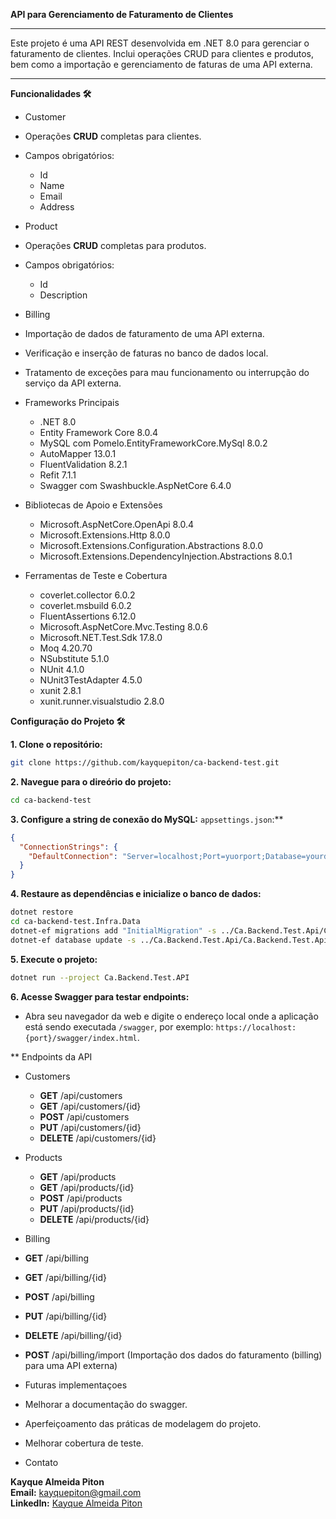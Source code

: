 **API para Gerenciamento de Faturamento de Clientes**

---------------------

Este projeto é uma API REST desenvolvida em .NET 8.0 para gerenciar o faturamento de clientes. Inclui operações CRUD para clientes e produtos, bem como a importação e gerenciamento de faturas de uma API externa.

---------------------

**Funcionalidades 🛠️**

* Customer
* Operações **CRUD** completas para clientes.
* Campos obrigatórios:
  * Id
  * Name
  * Email
  * Address

* Product
* Operações **CRUD** completas para produtos.
* Campos obrigatórios:
  * Id
  * Description

* Billing
* Importação de dados de faturamento de uma API externa.
* Verificação e inserção de faturas no banco de dados local.
* Tratamento de exceções para mau funcionamento ou interrupção do serviço da API externa.

* Frameworks Principais
   * .NET 8.0
   * Entity Framework Core 8.0.4
   * MySQL com Pomelo.EntityFrameworkCore.MySql 8.0.2
   * AutoMapper 13.0.1
   * FluentValidation 8.2.1
   * Refit 7.1.1
   * Swagger com Swashbuckle.AspNetCore 6.4.0

* Bibliotecas de Apoio e Extensões
   * Microsoft.AspNetCore.OpenApi 8.0.4
   * Microsoft.Extensions.Http 8.0.0
   * Microsoft.Extensions.Configuration.Abstractions 8.0.0
   * Microsoft.Extensions.DependencyInjection.Abstractions 8.0.1

* Ferramentas de Teste e Cobertura
   * coverlet.collector 6.0.2
   * coverlet.msbuild 6.0.2
   * FluentAssertions 6.12.0
   * Microsoft.AspNetCore.Mvc.Testing 8.0.6
   * Microsoft.NET.Test.Sdk 17.8.0
   * Moq 4.20.70
   * NSubstitute 5.1.0
   * NUnit 4.1.0
   * NUnit3TestAdapter 4.5.0
   * xunit 2.8.1
   * xunit.runner.visualstudio 2.8.0

**Configuração do Projeto 🛠️**

**1. Clone o repositório:**
   ```sh
   git clone https://github.com/kayquepiton/ca-backend-test.git
   ```

**2. Navegue para o direório do projeto:**
   ```sh
   cd ca-backend-test
   ```

**3. Configure a string de conexão do MySQL:** `appsettings.json`:**
   ```json
   {
     "ConnectionStrings": {
       "DefaultConnection": "Server=localhost;Port=yuorport;Database=yourdatabase;Uid=root;Pwd=yourpassword;"
     }
   }
   ```

**4. Restaure as dependências e inicialize o banco de dados:**
   ```sh
   dotnet restore
   cd ca-backend-test.Infra.Data
   dotnet-ef migrations add "InitialMigration" -s ../Ca.Backend.Test.Api/Ca.Backend.Test.Api.csproj 
   dotnet-ef database update -s ../Ca.Backend.Test.Api/Ca.Backend.Test.Api.csproj 
   ```

**5. Execute o projeto:**
   ```sh
   dotnet run --project Ca.Backend.Test.API
   ```

**6. Acesse Swagger para testar endpoints:**
   - Abra seu navegador da web e digite o endereço local onde a aplicação está sendo executada
   `/swagger`, por exemplo: `https://localhost:{port}/swagger/index.html`.

** Endpoints da API

* Customers

   * **GET** /api/customers
   * **GET** /api/customers/{id}
   * **POST** /api/customers
   * **PUT** /api/customers/{id}
   * **DELETE** /api/customers/{id}

* Products

   * **GET** /api/products
   * **GET** /api/products/{id}
   * **POST** /api/products
   * **PUT** /api/products/{id}
   * **DELETE** /api/products/{id}

* Billing

* **GET** /api/billing
* **GET** /api/billing/{id}
* **POST** /api/billing
* **PUT** /api/billing/{id}
* **DELETE** /api/billing/{id}
* **POST** /api/billing/import (Importação dos dados do faturamento (billing) para uma API externa)

* Futuras implementaçoes

* Melhorar a documentação do swagger.
* Aperfeiçoamento das práticas de modelagem do projeto.
* Melhorar cobertura de teste.


* Contato

**Kayque Almeida Piton**  
**Email:** [kayquepiton@gmail.com](mailto:kayquepiton@gmail.com)  
**LinkedIn:** [Kayque Almeida Piton](https://www.linkedin.com/in/kayquepiton/)
